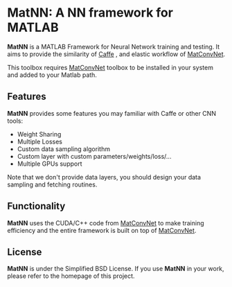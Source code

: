 # MatNN: A NN framework for MATLAB

**MatNN** is a MATLAB Framework for Neural Network training and testing. It aims to provide the similarity of [Caffe](http://caffe.berkeleyvision.org) , and elastic workflow of [MatConvNet](http://www.vlfeat.org/matconvnet).

This toolbox requires [MatConvNet](http://www.vlfeat.org/matconvnet) toolbox to be installed in your system and added to your Matlab path.

## Features

**MatNN** provides some features you may familiar with Caffe or other CNN tools:
- Weight Sharing
- Multiple Losses
- Custom data sampling algorithm
- Custom layer with custom parameters/weights/loss/...
- Multiple GPUs support

Note that we don't provide data layers, you should design your data sampling and fetching routines.

## Functionality

**MatNN** uses the CUDA/C++ code from [MatConvNet](http://www.vlfeat.org/matconvnet)
to make training efficiency and the entire framework is built on top of [MatConvNet](http://www.vlfeat.org/matconvnet).

## License

**MatNN** is under the Simplified BSD License.
If you use **MatNN** in your work, please refer to the homepage of this project.
